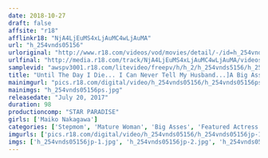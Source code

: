 ```yaml
---
date: 2018-10-27
draft: false
affsite: "r18"
afflinkr18: "NjA4LjEuMS4xLjAuMC4wLjAuMA"
url: "h_254vnds05156"
urloriginal: "http://www.r18.com/videos/vod/movies/detail/-/id=h_254vnds05156"
urlfinal: "http://media.r18.com/track/NjA4LjEuMS4xLjAuMC4wLjAuMA/videos/vod/movies/detail/-/id=h_254vnds05156"
samplevid: "awspv3001.r18.com/litevideo/freepv/h/h_2/h_254vnds5156/h_254vnds5156_dmb_w.mp4"
title: "Until The Day I Die... I Can Never Tell My Husband...]A Big Ass Fifty Something Wife Who Got Fucked By Her Daughter's Husband Maiko Nakagawa"
mainimgurl: "pics.r18.com/digital/video/h_254vnds05156/h_254vnds05156ps.jpg"
mainimgs: "h_254vnds05156ps.jpg"
releasedate: "July 20, 2017"
duration: 98
productioncomp: "STAR PARADISE"
girls: ['Maiko Nakagawa']
categories: ['Stepmom', 'Mature Woman', 'Big Asses', 'Featured Actress', 'Drama', 'Hi-Def']
imgurls: ['pics.r18.com/digital/video/h_254vnds05156/h_254vnds05156jp-1.jpg', 'pics.r18.com/digital/video/h_254vnds05156/h_254vnds05156jp-2.jpg', 'pics.r18.com/digital/video/h_254vnds05156/h_254vnds05156jp-3.jpg', 'pics.r18.com/digital/video/h_254vnds05156/h_254vnds05156jp-4.jpg', 'pics.r18.com/digital/video/h_254vnds05156/h_254vnds05156jp-5.jpg', 'pics.r18.com/digital/video/h_254vnds05156/h_254vnds05156jp-6.jpg', 'pics.r18.com/digital/video/h_254vnds05156/h_254vnds05156jp-7.jpg', 'pics.r18.com/digital/video/h_254vnds05156/h_254vnds05156jp-8.jpg', 'pics.r18.com/digital/video/h_254vnds05156/h_254vnds05156jp-9.jpg', 'pics.r18.com/digital/video/h_254vnds05156/h_254vnds05156jp-10.jpg', 'pics.r18.com/digital/video/h_254vnds05156/h_254vnds05156jp-11.jpg', 'pics.r18.com/digital/video/h_254vnds05156/h_254vnds05156jp-12.jpg', 'pics.r18.com/digital/video/h_254vnds05156/h_254vnds05156jp-13.jpg', 'pics.r18.com/digital/video/h_254vnds05156/h_254vnds05156jp-14.jpg', 'pics.r18.com/digital/video/h_254vnds05156/h_254vnds05156jp-15.jpg', 'pics.r18.com/digital/video/h_254vnds05156/h_254vnds05156jp-16.jpg', 'pics.r18.com/digital/video/h_254vnds05156/h_254vnds05156jp-17.jpg', 'pics.r18.com/digital/video/h_254vnds05156/h_254vnds05156jp-18.jpg', 'pics.r18.com/digital/video/h_254vnds05156/h_254vnds05156jp-19.jpg', 'pics.r18.com/digital/video/h_254vnds05156/h_254vnds05156jp-20.jpg']
imgs: ['h_254vnds05156jp-1.jpg', 'h_254vnds05156jp-2.jpg', 'h_254vnds05156jp-3.jpg', 'h_254vnds05156jp-4.jpg', 'h_254vnds05156jp-5.jpg', 'h_254vnds05156jp-6.jpg', 'h_254vnds05156jp-7.jpg', 'h_254vnds05156jp-8.jpg', 'h_254vnds05156jp-9.jpg', 'h_254vnds05156jp-10.jpg', 'h_254vnds05156jp-11.jpg', 'h_254vnds05156jp-12.jpg', 'h_254vnds05156jp-13.jpg', 'h_254vnds05156jp-14.jpg', 'h_254vnds05156jp-15.jpg', 'h_254vnds05156jp-16.jpg', 'h_254vnds05156jp-17.jpg', 'h_254vnds05156jp-18.jpg', 'h_254vnds05156jp-19.jpg', 'h_254vnds05156jp-20.jpg']
---
```

